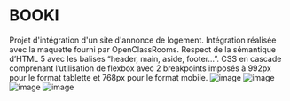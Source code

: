 # BOOKI
Projet d'intégration d'un site d'annonce de logement. Intégration réalisée avec la maquette fourni par OpenClassRooms.
Respect de la sémantique d’HTML 5 avec les balises “header, main, aside, footer…”.
CSS en cascade comprenant l’utilisation de flexbox avec 2 breakpoints imposés à 992px pour le format tablette et  768px pour le format mobile.
![image](https://github.com/Maxime-poivre/BOOKI/assets/135856955/7b521e43-bfb4-492e-9901-6ee6e65f4f8d)
![image](https://github.com/Maxime-poivre/BOOKI/assets/135856955/0a4e14a9-c4d9-4c70-a8ae-de500f780060)
![image](https://github.com/Maxime-poivre/BOOKI/assets/135856955/781bbbcc-9e71-42f5-a972-978d5a3b7940)
![image](https://github.com/Maxime-poivre/BOOKI/assets/135856955/58fd6d88-38de-4cbc-b31d-874dfe30315e)
